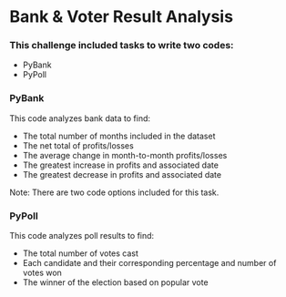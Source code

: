 # Bank & Voter Result Analysis

### This challenge included tasks to write two codes:
  - PyBank
  - PyPoll 

### PyBank

This code analyzes bank data to find:
  - The total number of months included in the dataset
  - The net total of profits/losses
  - The average change in month-to-month profits/losses
  - The greatest increase in profits and associated date
  - The greatest decrease in profits and associated date
  
Note: There are two code options included for this task.

### PyPoll

This code analyzes poll results to find:
  - The total number of votes cast
  - Each candidate and their corresponding percentage and number of votes won
  - The winner of the election based on popular vote
